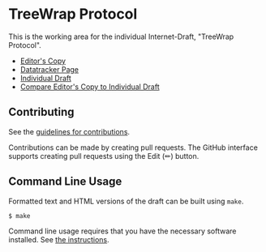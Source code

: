 # TreeWrap Protocol

This is the working area for the individual Internet-Draft, "TreeWrap Protocol".

* [Editor's Copy](https://kkohbrok.github.io/ietf-treewrap-protocol/#go.draft-kohbrok-ietf-treewrap-protocol.html)
* [Datatracker Page](https://datatracker.ietf.org/doc/draft-kohbrok-ietf-treewrap-protocol)
* [Individual Draft](https://datatracker.ietf.org/doc/html/draft-kohbrok-ietf-treewrap-protocol)
* [Compare Editor's Copy to Individual Draft](https://kkohbrok.github.io/ietf-treewrap-protocol/#go.draft-kohbrok-ietf-treewrap-protocol.diff)


## Contributing

See the
[guidelines for contributions](https://github.com/kkohbrok/ietf-treewrap-protocol/blob/main/CONTRIBUTING.md).

Contributions can be made by creating pull requests.
The GitHub interface supports creating pull requests using the Edit (✏) button.


## Command Line Usage

Formatted text and HTML versions of the draft can be built using `make`.

```sh
$ make
```

Command line usage requires that you have the necessary software installed.  See
[the instructions](https://github.com/martinthomson/i-d-template/blob/main/doc/SETUP.md).

